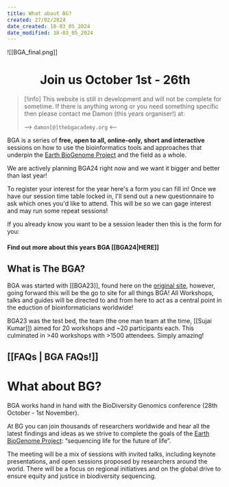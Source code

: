 ```yaml
---
title: What about BG?
created: 27/02/2024
date_created: 18-03_05_2024
date_modified: 18-03_05_2024
---
```


![[BGA_final.png]]
<h1 align="center"> Join us October 1st - 26th  </h1>

>[!info]
>This website is still in development and will not be complete for sometime. If there is anything wrong or you need something specific then please contact me Damon (this years organiser!) at:
> 
> --> `damon[@]thebgacademy.org` <-- 

BGA is a series of **free, open to all, online-only, short and interactive** sessions on how to use the bioinformatics tools and approaches that underpin the [Earth BioGenome Project](https://www.earthbiogenome.org/) and the field as a whole.

We are actively planning BGA24 right now and we want it bigger and better than last year!

To register your interest for the year here's a form you can fill in! Once we have our session time table locked in, I'll send out a new questionnaire to ask which ones you'd like to attend. This will be so we can gage interest and may run some repeat sessions!

<div align="center" data-fillout-id="s3AzWt1p8Nus" data-fillout-embed-type="popup" data-fillout-button-text="Register your interest!" data-fillout-button-color="#00D084" data-fillout-button-size="medium" data-fillout-inherit-parameters></div>

<script src="https://server.fillout.com/embed/v1/"></script>

<span align="center"> If you already know you want to be a session leader then this is the form for you: </span>

<div align="center" data-fillout-id="k15yEJyr3xus" data-fillout-embed-type="popup" data-fillout-button-text="Session Leader Form" data-fillout-button-color="#9900EF"  data-fillout-button-size="medium" data-fillout-inherit-parameters></div>

<script src="https://server.fillout.com/embed/v1/"></script>

#### Find out more about this years BGA [[BGA24|HERE]]

## What is The BGA?

BGA was started with [[BGA23]], found here on the [original site](https://bga23.org/), however, going forward this will be the go to site for all things BGA! All Workshops, talks and guides will be directed to and from here to act as a central point in the eduction of bioinformaticians worldwide!

BGA23 was the test bed, the team (the one man team at the time, [[Sujai Kumar]]) aimed for 20 workshops and ~20 participants each. This culminated in >40 workshops with >1500 attendees. Simply amazing!

## [[FAQs | BGA FAQs!]]

# What about BG?

BGA works hand in hand with the BioDiversity Genomics conference (28th October - 1st November).

At BG you can join thousands of researchers worldwide and hear all the latest findings and ideas as we strive to complete the goals of the [Earth BioGenome Project](https://www.earthbiogenome.org/): “sequencing life for the future of life”. 

The meeting will be a mix of sessions with invited talks, including keynote presentations, and open sessions proposed by researchers around the world. There will be a focus on regional initiatives and on the global drive to ensure equity and justice in biodiversity sequencing.
